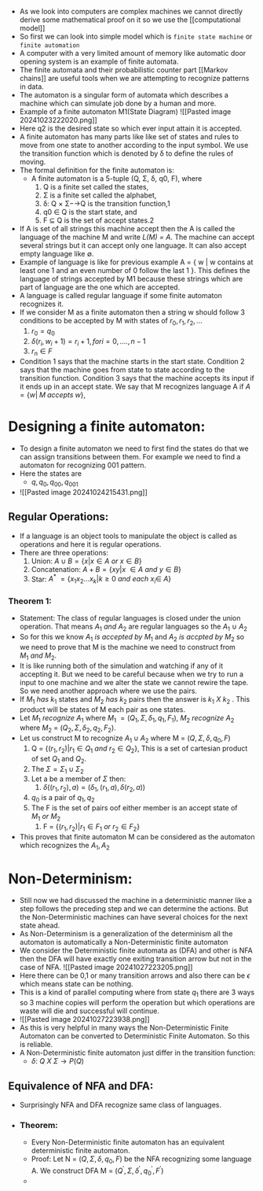 - As we look into computers are complex machines we cannot directly derive some mathematical proof on it so we use the [[computational model]]
- So first we can look into simple model which is `finite state machine` or `finite automation`
- A computer with a very limited amount of memory like automatic door opening system is an example of finite automata.
- The finite automata and their probabilistic counter part [[Markov chains]] are useful tools when we are attempting to recognize patterns in data.
- The automaton is a singular form of automata which describes a machine which can simulate job done by a human and more.
- Example of a finite automaton M1(State Diagram)
![[Pasted image 20241023222020.png]]
- Here q2 is the desired state so which ever input attain it is accepted.
- A finite automaton has many parts like like set of states and rules to move from one state to another according to the input symbol. We use the transition function which is denoted by δ to define the rules of moving.
- The formal definition for the finite automaton is:
	- A finite automaton is a 5-tuple (Q, Σ, δ, q0, F), where
		1. Q is a finite set called the states,
		2. Σ is a finite set called the alphabet,
		3. δ: Q × Σ−→Q is the transition function,1
		4. q0 ∈ Q is the start state, and
		5. F ⊆ Q is the set of accept states.2
- If A is set of all strings this machine accept then the A is called the language of the machine M and write *L(M) = A*. The machine can accept several strings but it can accept only one language. It can also accept empty language like ∅.
- Example of language is like for previous example A = { w | w contains at least one 1 and an even number of 0 follow the last 1 }. This defines the language of strings accepted by M1 because these strings which are part of language are the one which are accepted.
- A language is called regular language if some finite automaton recognizes it.
- If we consider M as a finite automaton then a string w should follow 3 conditions to be accepted by M with states of $r_0,r_1,r_2,...$ 
	1. $r_0 = q_0$
	2. $\delta(r_i,w_i+1) = r_i+1, for i=0,....,n-1$
	3. $r_n \in F$ 
- Condition 1 says that the machine starts in the start state. Condition 2 says that the machine goes from state to state according to the transition function. Condition 3 says that the machine accepts its input if it ends up in an accept state. We say that M recognizes language A if $A = \{w|\; M\;accepts\;w\}$,

# Designing a finite automaton:
- To design a finite automaton we need to first find the states do that we can assign transitions between them. For example we need to find a automaton for recognizing 001 pattern.
- Here the states are 
	- $q,q_0,q_{00},q_{001}$ 
- ![[Pasted image 20241024215431.png]]
## Regular Operations:
- If a language is an object tools to manipulate the object is called as operations and here it is regular operations.
- There are three operations:
	1. Union: $A \cup B = \{x|x\in A\ or\ x \in B\}$    
	2. Concatenation: $A + B = \{xy|x\ \in A\ and \ y\in B\}$
	3. Star: $A^*\ =\{x_1x_2...x_k|k\geq0\ and\ each\ x_i\in\ A\}$
### Theorem 1:
- Statement: The class of regular languages is closed under the union operation. That means $A_1\ and\ A_2$ are regular languages so the $A_1 \ \cup\ A_2$
- So for this we know $A_1\ is\ accepted\ by\ M_1$ and $A_2\ is\ accpted\ by\ M_2$ so we need to prove that M is the machine we need to construct from $M_1\ and\ M_2$.
- It is like running both of the simulation and watching if any of it accepting it. But we need to be careful because when we try to run a input to one machine and we alter the state we cannot rewire the tape. So we need another approach where we use the pairs.
- If $M_1\ has\ k_1$ states and $M_2\ has\ k_2$ pairs then the answer is $k_1\ X\  k_2$ . This product will be states of M each pair as one states.
- Let $M_1\ recognize\ A_1$ where $M_1\ = (Q_1,\Sigma,\delta_1,q_1,F_1)$, $M_2\ recognize\ A_2$ where $M_2\ =\ (Q_2,\Sigma,\delta_2,q_2,F_2)$.
- Let us construct M to recognize $A_1 \cup A_2$ where M = $(Q,\Sigma,\delta,q_0,F)$
	1. Q = $\{(r_1,r_2)|r_1\in Q_1\ and\ r_2 \in Q_2\}$, This is a set of cartesian product of set $Q_1$ and $Q_2$.
	2. The $\Sigma = \Sigma_1 \cup \Sigma_2$ 
	3. Let a be a member of $\Sigma$ then:
		1. $\delta((r_1,r_2),a) = (\delta_1,(r_1,a),\delta(r_2,a))$
	4. $q_0$ is a pair of $q_1,q_2$ 
	5. The F is the set of pairs oof either member is an accept state of $M_1\ or\ M_2$ 
		1. F = $\{(r_1,r_2)|r_1\in F_1\ or\ r_2 \in F_2\}$ 
- This proves that finite automaton M can be considered as the automaton which recognizes the $A_1,A_2$

# Non-Determinism:
- Still now we had discussed the machine in a deterministic manner like a step follows the preceding step and we can determine the actions. But the Non-Deterministic machines can have several choices for the next state ahead.
- As Non-Determinism is a generalization of the determinism all the automaton is automatically a Non-Deterministic finite automaton 
- We consider the Deterministic finite automata as (DFA) and other is NFA then the DFA will have exactly one exiting transition arrow but not in the case of NFA.
![[Pasted image 20241027223205.png]]
- Here there can be 0,1 or many transition arrows and also there can be $\epsilon$ which means state can be nothing.
- This is a kind of parallel computing where from state $q_1$ there are 3 ways so 3 machine copies will perform the operation but which operations are waste will die and successful will continue.
- ![[Pasted image 20241027223938.png]]
- As this is very helpful in many ways the Non-Deterministic Finite Automaton can be converted to Deterministic Finite Automaton. So this is reliable.
- A Non-Deterministic finite automaton just differ in the transition function:
	- $\delta:\ Q\ X\ \Sigma\longrightarrow P(Q)$
## Equivalence of NFA and DFA:
- Surprisingly NFA and DFA recognize same class of languages. 
- ### Theorem: 
	- Every Non-Deterministic finite automaton has an equivalent deterministic finite automaton.
	- Proof: Let N = $(Q,\Sigma,\delta,q_0,F)$ be the NFA recognizing some language A. We construct DFA M = $(Q^{\prime},\Sigma,\delta^{\prime},q_0^{\prime},F^{\prime})$ 
	- 